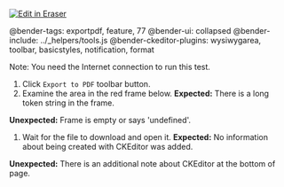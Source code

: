 <p><a target="_blank" href="https://app.eraser.io/workspace/25N6cPeQhYVLzruBUYjd" id="edit-in-eraser-github-link"><img alt="Edit in Eraser" src="https://firebasestorage.googleapis.com/v0/b/second-petal-295822.appspot.com/o/images%2Fgithub%2FOpen%20in%20Eraser.svg?alt=media&amp;token=968381c8-a7e7-472a-8ed6-4a6626da5501"></a></p>

@bender-tags: exportpdf, feature, 77
@bender-ui: collapsed
@bender-include: ../_helpers/tools.js
@bender-ckeditor-plugins: wysiwygarea, toolbar, basicstyles, notification, format

Note: You need the Internet connection to run this test.

1. Click `Export to PDF`  toolbar button.
2. Examine the area in the red frame below.
 **Expected:** There is a long token string in the frame.

 **Unexpected:** Frame is empty or says 'undefined'.

1. Wait for the file to download and open it.
 **Expected:** No information about being created with CKEditor was added.

 **Unexpected:** There is an additional note about CKEditor at the bottom of page.



<!--- Eraser file: https://app.eraser.io/workspace/25N6cPeQhYVLzruBUYjd --->